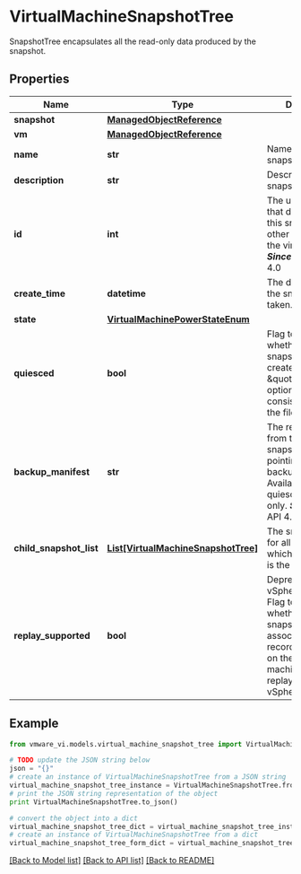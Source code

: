 # VirtualMachineSnapshotTree

SnapshotTree encapsulates all the read-only data produced by the snapshot. 

## Properties
Name | Type | Description | Notes
------------ | ------------- | ------------- | -------------
**snapshot** | [**ManagedObjectReference**](ManagedObjectReference.md) |  | 
**vm** | [**ManagedObjectReference**](ManagedObjectReference.md) |  | 
**name** | **str** | Name of the snapshot.  | 
**description** | **str** | Description of the snapshot.  | 
**id** | **int** | The unique identifier that distinguishes this snapshot from other snapshots of the virtual machine.  ***Since:*** vSphere API 4.0  | 
**create_time** | **datetime** | The date and time the snapshot was taken.  | 
**state** | [**VirtualMachinePowerStateEnum**](VirtualMachinePowerStateEnum.md) |  | 
**quiesced** | **bool** | Flag to indicate whether or not the snapshot was created with the \&quot;quiesce\&quot; option, ensuring a consistent state of the file system.  | 
**backup_manifest** | **str** | The relative path from the snapshotDirectory pointing to the backup manifest.  Available for certain quiesced snapshots only.  ***Since:*** vSphere API 4.0  | [optional] 
**child_snapshot_list** | [**List[VirtualMachineSnapshotTree]**](VirtualMachineSnapshotTree.md) | The snapshot data for all snapshots for which this snapshot is the parent.  | [optional] 
**replay_supported** | **bool** | Deprecated as of vSphere API 6.0.  Flag to indicate whether this snapshot is associated with a recording session on the virtual machine that can be replayed.  ***Since:*** vSphere API 4.0  | [optional] 

## Example

```python
from vmware_vi.models.virtual_machine_snapshot_tree import VirtualMachineSnapshotTree

# TODO update the JSON string below
json = "{}"
# create an instance of VirtualMachineSnapshotTree from a JSON string
virtual_machine_snapshot_tree_instance = VirtualMachineSnapshotTree.from_json(json)
# print the JSON string representation of the object
print VirtualMachineSnapshotTree.to_json()

# convert the object into a dict
virtual_machine_snapshot_tree_dict = virtual_machine_snapshot_tree_instance.to_dict()
# create an instance of VirtualMachineSnapshotTree from a dict
virtual_machine_snapshot_tree_form_dict = virtual_machine_snapshot_tree.from_dict(virtual_machine_snapshot_tree_dict)
```
[[Back to Model list]](../README.md#documentation-for-models) [[Back to API list]](../README.md#documentation-for-api-endpoints) [[Back to README]](../README.md)


